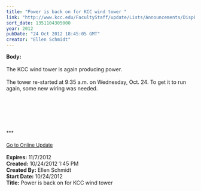 ```yaml
---
title: "Power is back on for KCC wind tower "
link: "http://www.kcc.edu/FacultyStaff/update/Lists/Announcements/DispForm.aspx?ID=866"
sort_date: 1351104305000
year: 2012
pubDate: "24 Oct 2012 18:45:05 GMT"
creator: "Ellen Schmidt"
---
```


<div><b>Body:</b> <div class="ExternalClassFF8622F72D5848EE9B6BB3D0D72DC48A"><div> </div>
<div>The KCC wind tower is again producing power.</div>
<div> </div>
<div>The tower re-started at 9:35 a.m. on Wednesday, Oct. 24. To get it to run again, some new wiring was needed. </div>
<div> </div>
<div> </div>
<div> </div>
<div>
<div>
<div> </div>
<div>
<div>
<div> </div>
<div> </div>
<div>
<div><font size="2">***</font></div>
<div><font size="2"></font> </div>
<div><font size="2"><a href="/FacultyStaff/update/Pages/dailyupdate.aspx">Go to Online Update</a> 
<div> </div></font></div></div></div></div></div></div></div></div>
<div><b>Expires:</b> 11/7/2012</div>
<div><b>Created:</b> 10/24/2012 1:45 PM</div>
<div><b>Created By:</b> Ellen Schmidt</div>
<div><b>Start Date:</b> 10/24/2012</div>
<div><b>Title:</b> Power is back on for KCC wind tower </div>
